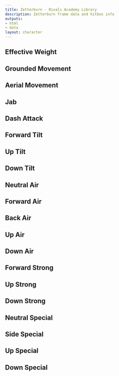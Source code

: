 ```yaml
---
title: Zetterburn - Rivals Academy Library
description: Zetterburn frame data and hitbox info
outputs:
- html
- data
layout: character
---
```


## Effective Weight
## Grounded Movement
## Aerial Movement

## Jab
## Dash Attack
## Forward Tilt
## Up Tilt
## Down Tilt

## Neutral Air
## Forward Air
## Back Air
## Up Air
## Down Air

## Forward Strong
## Up Strong
## Down Strong

## Neutral Special
## Side Special
## Up Special
## Down Special
